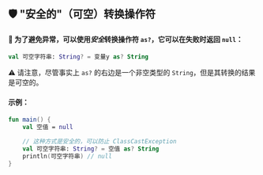 ## 🛡️ "安全的"（可空）转换操作符

#### 🔄 为了避免异常，可以使用*安全*转换操作符 `as?`，它可以在失败时返回 `null`：

```kotlin
val 可空字符串: String? = 变量y as? String
```

⚠️ 请注意，尽管事实上 `as?` 的右边是一个非空类型的 `String`，但是其转换的结果是可空的。

#### 示例：

```kotlin
fun main() {
    val 空值 = null
    
    // 这种方式是安全的，可以防止 ClassCastException
    val 可空字符串: String? = 空值 as? String
    println(可空字符串) // null
}
```